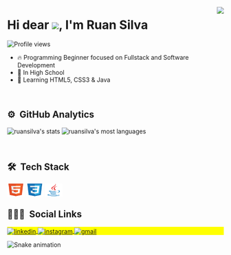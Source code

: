 <img align="right" height="590em"
src="https://raw.githubusercontent.com/gist/ruansilvaolv/c0cfa9af6fbd0dcf5e5c54e164b0059f/raw/a07c9a2b0bce0a506af3c1b7349c8c249a939834/githubcard.svg"/>

<h1 align="left">Hi dear <img src="https://raw.githubusercontent.com/kaueMarques/kaueMarques/master/hi.gif" width="30px">, I'm Ruan Silva</h1>

<p align="left"> <img src="https://komarev.com/ghpvc/?username=ruansilvaolv&color=yellow" alt="Profile views" /> </p>

- 🔥 Programming Beginner focused on Fullstack and Software Development
- 🔭 In High School
- 🌱 Learning HTML5, CSS3 & Java
<br>

## ⚙️ &nbsp;GitHub Analytics
<div>
 <p align="left">
<img width="455em" src="https://github-readme-stats.vercel.app/api?username=ruansilvaolv&show_icons=true&theme=vision-friendly-dark" alt="ruansilva's stats"/>
<img width="455em" src="https://github-readme-stats.vercel.app/api/top-langs/?username=ruansilvaolv&layout=compact&theme=vision-friendly-dark" alt="ruansilva's most languages"/>
</p>
</div>
  
<br>

  ## 🛠 &nbsp;Tech Stack
  
  <div style="display: inline_block">
  <!--<img align="center" alt="Ruan-Js" height="30" width="40" src="https://raw.githubusercontent.com/devicons/devicon/master/icons/javascript/javascript-plain.svg">-->
  <img align="center" alt="Ruan-HTML" height="30" width="40" src="https://raw.githubusercontent.com/devicons/devicon/master/icons/html5/html5-original.svg">
  <img align="center" alt="Ruan-CSS" height="30" width="40" src="https://raw.githubusercontent.com/devicons/devicon/master/icons/css3/css3-original.svg">
  <!--<img align="center" alt="Ruan-Python" height="30" width="40" src="https://raw.githubusercontent.com/devicons/devicon/master/icons/python/python-original.svg">-->
  <!--<img align="center" alt="Ruan-Csharp" height="30" width="40" src="https://raw.githubusercontent.com/devicons/devicon/master/icons/csharp/csharp-original.svg">-->
  <img align="center" alt="Ruan-Java" height="30" width="40" src="https://raw.githubusercontent.com/devicons/devicon/master/icons/java/java-original.svg">
</div>
  
  ##
  
  
  ## 👨🏽‍🦲 &nbsp;Social Links
  
<div>
<p align="left" style="background:yellow">
<a href="https://linkedin.com/in/ruansilvaolv" target="_blank">
  <img align="center" src="https://img.shields.io/badge/-ruansilva-05122A?style=flat&logo=linkedin" alt="linkedin"/>
</a>
<a href="https://instagram.com/herr_oliveira" target="_blank">
 <img align="center" src="https://img.shields.io/badge/-ruansilva-05122A?style=flat&logo=instagram" alt="instagram"/>
</a>
<a href="mailto:ruansilvaolv@gmail.com" target="_blank">
 <img align="center" src="https://img.shields.io/badge/-ruansilva-05122A?style=flat&logo=gmail" alt="gmail"/>
</a>
</p>
</div>
  
![Snake animation](https://github.com/ruansilvaolv/ruansilvaolv/blob/output/github-contribution-grid-snake.svg)
